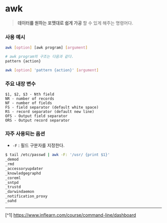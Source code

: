 # awk
> **데이터를 원하는 포맷대로 쉽게 가공** 할 수 있게 해주는 명령어다.

### 사용 예시
```bash
awk [option] [awk program] [argument]

# awk program의 구조는 다음과 같다.
pattern {action}

awk [option] 'pattern {action}' [argument]
```

### 주요 내장 변수
```text
$1, $2, $3 - Nth field
NR - number of records
NF - number of fields
FS - field separator (default white space)
RS - record separator (default new line)
OFS - Output field separator
ORS - Output record separator
```

### 자주 사용되는 옵션
- `-F` : 필드 구분자를 지정한다.
```bash
$ tail /etc/passwd | awk -F: '/usr/ {print $1}'
_demod
_rmd
_accessoryupdater
_knowledgegraphd
_coreml
_sntpd
_trustd
_darwindaemon
_notification_proxy
_oahd
```

---

[^1] https://www.inflearn.com/course/command-line/dashboard
